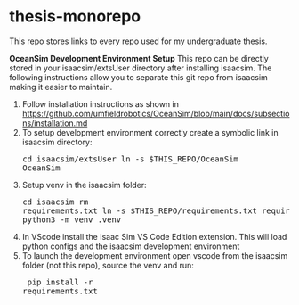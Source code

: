 # thesis-monorepo
This repo stores links to every repo used for my undergraduate thesis.

**OceanSim Development Environment Setup**
This repo can be directly stored in your isaacsim/extsUser directory after installing isaacsim. The following instructions allow you to separate this git repo from isaacsim making it easier to maintain.

1. Follow installation instructions as shown in https://github.com/umfieldrobotics/OceanSim/blob/main/docs/subsections/installation.md
2. To setup development environment correctly create a symbolic link in isaacsim directory: <pre>cd isaacsim/extsUser
ln -s $THIS_REPO/OceanSim OceanSim</pre>
3. Setup venv in the isaacsim folder: <pre>cd isaacsim
rm requirements.txt
ln -s $THIS_REPO/requirements.txt requirements.txt
python3 -m venv .venv</pre>
4. In VScode install the Isaac Sim VS Code Edition extension. This will load python configs and the isaacsim development environment
5. To launch the development environment open vscode from the isaacsim folder (not this repo), source the venv and run: <pre> pip install -r requirements.txt </pre>


